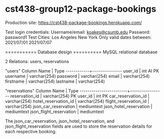 # cst438-group12-package-bookings

Production site: https://cst438-package-bookings.herokuapp.com/

Test login credentials:
   Username/email: koakes@csumb.edu
   Password: password1
Test Cities:
   Los Angeles
   New York
Only valid dates between: 
   2021/07/01
   2021/07/07
   
=========== Database design ==========
MySQL relational database

2 Relations: users, reservations

  "users"
     Column Name | Type
     ------------+---------------
     user_id     | int AI PK
     username    | varchar(254)
     password    | varchar(254)
     email       | varchar(254)
     firstname   | varchar(254)
     lastname    | varchar(254)
    
  "reservations"
     Column Name             | Type
     ------------------------+-----------------
     reservation_id          | varchar(254) PK 
     user_id                 | int PK 
     car_reservation_id      | varchar(254) 
     hotel_reservation_id    | varchar(254) 
     flight_reservation_id   | varchar(254) 
     json_car_reservation    | mediumtext 
     json_hotel_reservation  | mediumtext 
     json_flight_reservation | mediumtext

The json_car_reservation, json_hotel_reservation, and json_flight_reservation 
fields are used to store the reservation details for each respective booking. 

